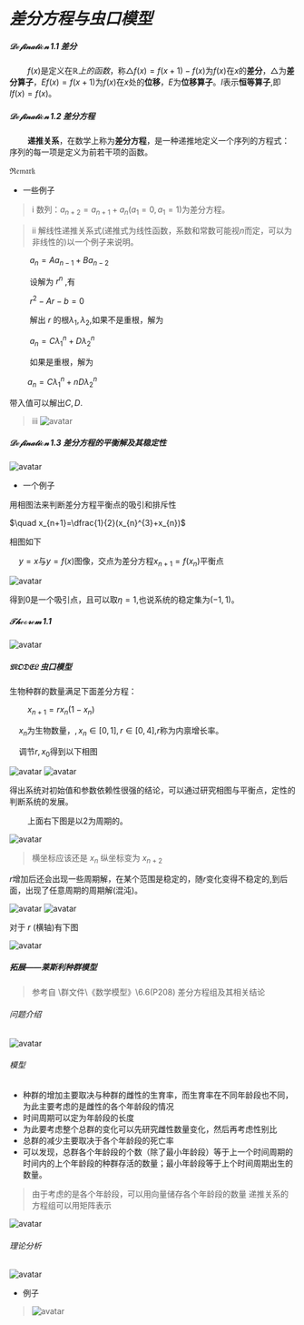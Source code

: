 # ***差分方程与虫口模型***

##### $\mathcal{Defination\,1.1}$ *差分*
$\qquad f(x)$是定义在$\mathbb{R}上的函数$，称$\triangle f(x)=f(x+1)-f(x)$为$f(x)$在$x$的**差分**，$\triangle$为**差分算子**，$E f(x)=f(x+1)$为$f(x)$在$x$处的**位移**，$E$为**位移算子**。$I$表示**恒等算子**,即$I f(x)=f(x)$。

##### $\mathcal{Defination\,1.2}$ *差分方程*
$\qquad$**递推关系**，在数学上称为**差分方程**，是一种递推地定义一个序列的方程式：序列的每一项是定义为前若干项的函数。

$\mathfrak{Remark}$

* 一些例子

> i 数列：$a_{n+2}=a_{n+1}+a_{n}(a_{1}=0,a_{1}=1$)为差分方程。

> ii 解线性递推关系式(递推式为线性函数，系数和常数可能视$n$而定，可以为非线性的)以一个例子来说明。

$\qquad$ $a_{n}=Aa_{n-1}+Ba_{n-2}$

$\qquad$ 设解为 $r^{n}$ ,有

$\qquad$ $r^{2}-Ar-b=0$

$\qquad$ 解出 $r$ 的根$\lambda_{1},\lambda_{2}$,如果不是重根，解为

$\qquad$ $a_{n}=C\lambda_{1}^{n}+D\lambda_{2}^{n}$

$\qquad$ 如果是重根，解为

$\qquad$$a_{n}=C\lambda_{1}^{n}+nD\lambda_{2}^{n}$

带入值可以解出$C,D$.

>iii 
![avatar](https://s2.loli.net/2022/06/28/hcR56Q2efpZIBzj.png)

##### $\mathcal{Defination\,1.3}$ *差分方程的平衡解及其稳定性*

![avatar](https://s2.loli.net/2022/06/28/3OaEs4Bifw7Zjx2.png)


* 一个例子

用相图法来判断差分方程平衡点的吸引和排斥性

$\quad x_{n+1}=\dfrac{1}{2}(x_{n}^{3}+x_{n})$

相图如下

$\quad y=x$与$y=f(x)$图像，交点为差分方程$x_{n+1}=f(x_{n})$平衡点

![avatar](https://s2.loli.net/2022/06/26/fPTYyG5mkE6bs8A.png)

得到$0$是一个吸引点，且可以取$\eta=1$,也说系统的稳定集为$(-1,1)$。

##### $\mathcal{Theorem\,1.1}$

![avatar](https://s2.loli.net/2022/06/28/SFv81rp4iXhQ3M7.png)

##### $\mathfrak{MODEL}$  *虫口模型*

生物种群的数量满足下面差分方程：

$\qquad x_{n+1}=rx_{n}(1-x_{n})$

$\quad x_{n}$为生物数量，$,x_{n}\in[0,1],r\in[0,4]$,$r$称为内禀增长率。

$\quad$调节$r,x_{0}$得到以下相图

![avatar](https://s2.loli.net/2022/06/26/HPzdEG5vYL6wCy9.png)
![avatar](https://s2.loli.net/2022/06/26/KP3bso16FHRYIav.png)


得出系统对初始值和参数依赖性很强的结论，可以通过研究相图与平衡点，定性的判断系统的发展。

$\qquad$上面右下图是以$2$为周期的。

![avatar](https://s2.loli.net/2022/06/28/HlX8DrK7hFIb1u2.png)

>横坐标应该还是 $x_{n}$ 纵坐标变为 $x_{n+2}$

$r$增加后还会出现一些周期解，在某个范围是稳定的，随$r$变化变得不稳定的,到后面，出现了任意周期的周期解(混沌)。

![avatar](https://s2.loli.net/2022/06/26/PiYUkhZcazqE3yu.png)
![avatar](https://s2.loli.net/2022/06/26/Q3jNCYdiIgq5uHG.png)

对于 $r$ (横轴)有下图

![avatar](https://s2.loli.net/2022/06/28/RwfioSDYszIuFNy.png)

#####  *拓展——莱斯利种群模型*

>参考自 \群文件\《数学模型》\6.6(P208)
>差分方程组及其相关结论


###### 问题介绍


![avatar](https://s2.loli.net/2022/06/29/gxi9fbwunAhKRao.png)


###### 模型


* 种群的增加主要取决与种群的雌性的生育率，而生育率在不同年龄段也不同，为此主要考虑的是雌性的各个年龄段的情况
* 时间周期可以定为年龄段的长度
* 为此要考虑整个总群的变化可以先研究雌性数量变化，然后再考虑性别比
* 总群的减少主要取决于各个年龄段的死亡率
* 可以发现，总群各个年龄段的个数（除了最小年龄段）等于上一个时间周期的时间内的上个年龄段的种群存活的数量；最小年龄段等于上个时间周期出生的数量。

>由于考虑的是各个年龄段，可以用向量储存各个年龄段的数量
>递推关系的方程组可以用矩阵表示

![avatar](https://s2.loli.net/2022/06/29/NeTEt3n25JG8RZO.png)


###### 理论分析

![avatar](https://s2.loli.net/2022/06/29/tY5jUsmlC89hiMT.png)
 

* 例子
>![avatar](https://s2.loli.net/2022/06/29/S5aG4N9RTAwMIqC.png)